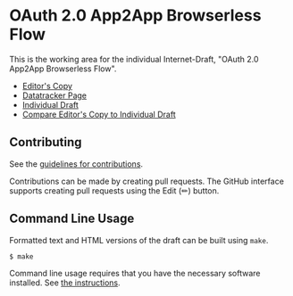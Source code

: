 <!-- regenerate: on (set to off if you edit this file) -->

# OAuth 2.0 App2App Browserless Flow

This is the working area for the individual Internet-Draft, "OAuth 2.0 App2App Browserless Flow".

* [Editor's Copy](https://yaron-zehavi.github.io/oauth-app2app-browserless/#go.draft-zehavi-oauth2-app2app-browserless.html)
* [Datatracker Page](https://datatracker.ietf.org/doc/draft-zehavi-oauth2-app2app-browserless)
* [Individual Draft](https://datatracker.ietf.org/doc/html/draft-zehavi-oauth2-app2app-browserless)
* [Compare Editor's Copy to Individual Draft](https://yaron-zehavi.github.io/oauth-app2app-browserless/#go.draft-zehavi-oauth2-app2app-browserless.diff)


## Contributing

See the
[guidelines for contributions](https://github.com/yaron-zehavi/oauth-app2app-browserless/blob/main/CONTRIBUTING.md).

Contributions can be made by creating pull requests.
The GitHub interface supports creating pull requests using the Edit (✏) button.


## Command Line Usage

Formatted text and HTML versions of the draft can be built using `make`.

```sh
$ make
```

Command line usage requires that you have the necessary software installed.  See
[the instructions](https://github.com/martinthomson/i-d-template/blob/main/doc/SETUP.md).

